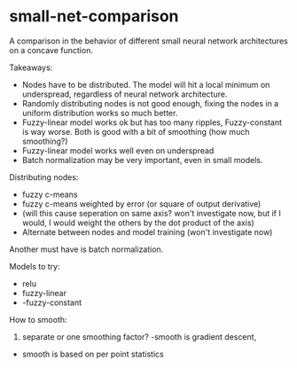# small-net-comparison
A comparison in the behavior of different small neural network architectures on a concave function.

Takeaways:

- Nodes have to be distributed. The model will hit a local minimum on underspread, regardless of neural network architecture.
- Randomly distributing nodes is not good enough, fixing the nodes in a uniform distribution works so much better.
- Fuzzy-linear model works ok but has too many ripples, Fuzzy-constant is way worse. Both is good with a bit of smoothing (how much smoothing?)
- Fuzzy-linear model works well even on underspread
- Batch normalization may be very important, even in small models.


Distributing nodes:
- fuzzy c-means
- fuzzy c-means weighted by error (or square of output derivative)
- (will this cause seperation on same axis? won't investigate now, but if I would, I would weight the others by the dot product of the axis)
- Alternate between nodes and model training (won't investigate now)

Another must have is batch normalization.

Models to try:
- relu
- fuzzy-linear
- -fuzzy-constant

How to smooth:
1) separate or one smoothing factor?
-smooth is gradient descent,
- smooth is based on per point statistics
